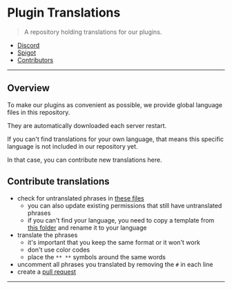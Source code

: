 # **Plugin Translations**

> A repository holding translations for our plugins.

- [Discord][discord]
- [Spigot][spigot]
- [Contributors][contributors]

---

## **Overview**

To make our plugins as convenient as possible, we provide global language files in this repository.

They are automatically downloaded each server restart.

If you can't find translations for your own language, that means this specific language is not included in our repository yet.

In that case, you can contribute new translations here.


## **Contribute translations**

- check for untranslated phrases in [these files][translations]
  - you can also update existing permissions that still have untranslated phrases
  - if you can't find your language, you need to copy a template from [this folder][templates] and rename it to your language
- translate the phrases
  - it's important that you keep the same format or it won't work
  - don't use color codes
  - place the `** **` symbols around the same words
- uncomment all phrases you translated by removing the `#` in each line
- create a [pull request]

---

<!-- Links -->
[discord]: https://discord.gg/3JuHDm8
[spigot]: https://www.spigotmc.org/resources/authors/techscode.29620/
[contributors]: CONTRIBUTORS.md
[pull request]: https://help.github.com/en/github/collaborating-with-issues-and-pull-requests/about-pull-requests
[translations]: https://github.com/TechsCode-Team/PluginTranslations/blob/master/Translations/
[templates]: https://github.com/TechsCode-Team/PluginTranslations/blob/master/Templates/
